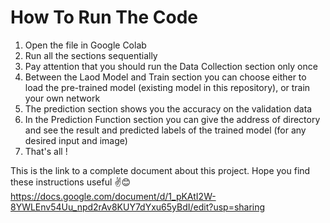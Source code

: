# How To Run The Code
1. Open the file in Google Colab
2. Run all the sections sequentially
3. Pay attention that you should run the Data Collection section only once
4. Between the Laod Model and Train section you can choose either to load the pre-trained model (existing model in this repository), or train your own network
5. The prediction section shows you the accuracy on the validation data 
6. In the Prediction Function section you can give the address of directory and see the result and predicted labels of the trained model (for any desired input and image)
7. That's all ! 

This is the link to a complete document about this project. Hope you find these instructions useful ✌😊
https://docs.google.com/document/d/1_pKAtI2W-8YWLEnv54Uu_npd2rAv8KUY7dYxu65yBdI/edit?usp=sharing
